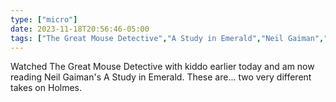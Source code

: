 ```yaml
---
type: ["micro"]
date: 2023-11-18T20:56:46-05:00
tags: ["The Great Mouse Detective","A Study in Emerald","Neil Gaiman","Sherlock Holmes"]
---
```

Watched The Great Mouse Detective with kiddo earlier today and am now reading Neil Gaiman's A Study in Emerald. These are... two very different takes on Holmes.
